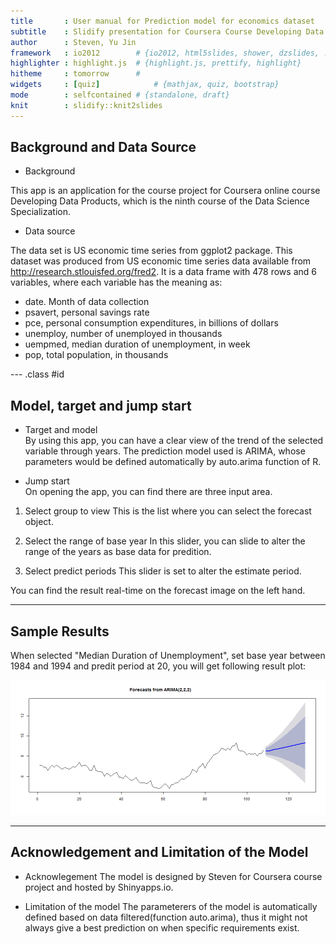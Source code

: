 ```yaml
---
title       : User manual for Prediction model for economics dataset
subtitle    : Slidify presentation for Coursera Course Developing Data Products
author      : Steven, Yu Jin
framework   : io2012        # {io2012, html5slides, shower, dzslides, ...}
highlighter : highlight.js  # {highlight.js, prettify, highlight}
hitheme     : tomorrow      # 
widgets     : [quiz]            # {mathjax, quiz, bootstrap}
mode        : selfcontained # {standalone, draft}
knit        : slidify::knit2slides
---
```


## Background and Data Source

- Background

This app is an application for the course project for Coursera online course Developing Data Products, which is the ninth course of the Data Science Specialization. 

- Data source

The data set is US economic time series from ggplot2 package. This dataset was produced from US economic time series data available from http://research.stlouisfed.org/fred2. It is a data frame with 478 rows and 6 variables, where each variable has the meaning as:

- date. Month of data collection
- psavert, personal savings rate
- pce, personal consumption expenditures, in billions of dollars
- unemploy, number of unemployed in thousands
- uempmed, median duration of unemployment, in week
- pop, total population, in thousands


--- .class #id 

## Model, target and jump start

- Target and model  
By using this app, you can have a clear view of the trend of the selected variable through years.
The prediction model used is ARIMA, whose parameters would be defined automatically by auto.arima function of R.

- Jump start  
On opening the app, you can find there are three input area. 
1) Select group to view
This is the list where you can select the forecast object.

2) Select the range of base year
In this slider, you can slide to alter the range of the years as base data for predition.

3) Select predict periods
This slider is set to alter the estimate period.

You can find the result real-time on the forecast image on the left hand.

---

## Sample Results

When selected "Median Duration of Unemployment", set base year between 1984 and 1994 and predit period at 20, you will get following result plot:

![plot of chunk unnamed-chunk-1](assets/fig/unnamed-chunk-1-1.png) 

---



## Acknowledgement and Limitation of the Model

- Acknowlegement
The model is designed by Steven for Coursera course project and hosted by Shinyapps.io.

- Limitation of the model
The parameterers of the model is automatically defined based on data filtered(function auto.arima), thus it might not always give a best prediction on when specific requirements exist.


